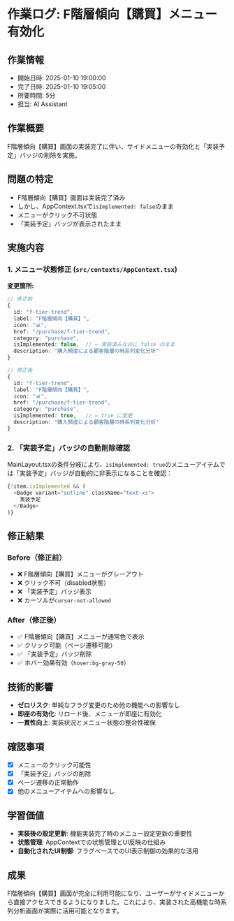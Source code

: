# 作業ログ: F階層傾向【購買】メニュー有効化

## 作業情報
- 開始日時: 2025-01-10 19:00:00
- 完了日時: 2025-01-10 19:05:00
- 所要時間: 5分
- 担当: AI Assistant

## 作業概要
F階層傾向【購買】画面の実装完了に伴い、サイドメニューの有効化と「実装予定」バッジの削除を実施。

## 問題の特定
- F階層傾向【購買】画面は実装完了済み
- しかし、AppContext.tsxで`isImplemented: false`のまま
- メニューがクリック不可状態
- 「実装予定」バッジが表示されたまま

## 実施内容

### 1. メニュー状態修正 (`src/contexts/AppContext.tsx`)
**変更箇所:**
```typescript
// 修正前
{
  id: "f-tier-trend",
  label: "F階層傾向【購買】",
  icon: "📊",
  href: "/purchase/f-tier-trend",
  category: "purchase",
  isImplemented: false,  // ← 実装済みなのに false のまま
  description: "購入頻度による顧客階層の時系列変化分析"
}

// 修正後
{
  id: "f-tier-trend", 
  label: "F階層傾向【購買】",
  icon: "📊",
  href: "/purchase/f-tier-trend",
  category: "purchase",
  isImplemented: true,   // ← true に変更
  description: "購入頻度による顧客階層の時系列変化分析"
}
```

### 2. 「実装予定」バッジの自動削除確認
MainLayout.tsxの条件分岐により、`isImplemented: true`のメニューアイテムでは「実装予定」バッジが自動的に非表示になることを確認：

```typescript
{!item.isImplemented && (
  <Badge variant="outline" className="text-xs">
    実装予定
  </Badge>
)}
```

## 修正結果

### Before（修正前）
- ❌ F階層傾向【購買】メニューがグレーアウト
- ❌ クリック不可（disabled状態）
- ❌ 「実装予定」バッジ表示
- ❌ カーソルが`cursor-not-allowed`

### After（修正後）
- ✅ F階層傾向【購買】メニューが通常色で表示
- ✅ クリック可能（ページ遷移可能）
- ✅ 「実装予定」バッジ削除
- ✅ ホバー効果有効（`hover:bg-gray-50`）

## 技術的影響
- **ゼロリスク**: 単純なフラグ変更のため他の機能への影響なし
- **即座の有効化**: リロード後、メニューが即座に有効化
- **一貫性向上**: 実装状況とメニュー状態の整合性確保

## 確認事項
- [x] メニューのクリック可能性
- [x] 「実装予定」バッジの削除
- [x] ページ遷移の正常動作
- [x] 他のメニューアイテムへの影響なし

## 学習価値
- **実装後の設定更新**: 機能実装完了時のメニュー設定更新の重要性
- **状態管理**: AppContextでの状態管理とUI反映の仕組み
- **自動化されたUI制御**: フラグベースでのUI表示制御の効果的な活用

## 成果
F階層傾向【購買】画面が完全に利用可能になり、ユーザーがサイドメニューから直接アクセスできるようになりました。これにより、実装された高機能な時系列分析画面が実際に活用可能となります。 